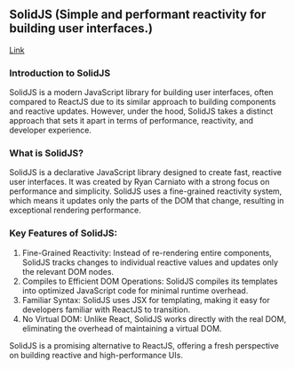 ## SolidJS (Simple and performant reactivity for building user interfaces.)
[Link](https://www.solidjs.com/)

### Introduction to SolidJS 
SolidJS is a modern JavaScript library for building user interfaces, often compared to ReactJS due to its similar approach to building components and reactive updates. 
However, under the hood, SolidJS takes a distinct approach that sets it apart in terms of performance, reactivity, and developer experience. 

### What is SolidJS?
SolidJS is a declarative JavaScript library designed to create fast, reactive user interfaces. 
It was created by Ryan Carniato with a strong focus on performance and simplicity. 
SolidJS uses a fine-grained reactivity system, which means it updates only the parts of the DOM that change, resulting in exceptional rendering performance.

### Key Features of SolidJS:
1. Fine-Grained Reactivity: Instead of re-rendering entire components, SolidJS tracks changes to individual reactive values and updates only the relevant DOM nodes.
2. Compiles to Efficient DOM Operations: SolidJS compiles its templates into optimized JavaScript code for minimal runtime overhead.
3. Familiar Syntax: SolidJS uses JSX for templating, making it easy for developers familiar with ReactJS to transition.
4. No Virtual DOM: Unlike React, SolidJS works directly with the real DOM, eliminating the overhead of maintaining a virtual DOM.


SolidJS is a promising alternative to ReactJS, offering a fresh perspective on building reactive and high-performance UIs.
